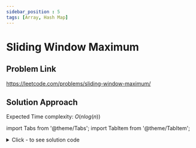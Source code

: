 ```yaml
---
sidebar_position : 5
tags: [Array, Hash Map]
---
```


# Sliding Window Maximum

## Problem Link
https://leetcode.com/problems/sliding-window-maximum/

## Solution Approach

Expected Time complexity: $O(nlog(n))$

import Tabs from '@theme/Tabs';
import TabItem from '@theme/TabItem';

<details><summary>Click - to see solution code</summary>

<Tabs>
<TabItem value="cpp" label="C++">

```cpp
class Solution {
   public:
    vector<int> maxSlidingWindow(vector<int>& nums, int k) {
        map<int, int> mp;
        for (int i = 0; i < k; i++) mp[nums[i]]++;
        int n = nums.size();
        vector<int> ans;
        auto itr = mp.end();
        itr--;
        ans.push_back((*itr).first);
        for (int i = k; i < n; i++) {
            mp[nums[i]]++;
            mp[nums[i - k]]--;
            if (mp[nums[i - k]] == 0) {
                mp.erase(nums[i - k]);
            }
            itr = mp.end();
            itr--;
            ans.push_back((*itr).first);
        }

        return ans;
    }
};
```
</TabItem>
</Tabs>

</details>
